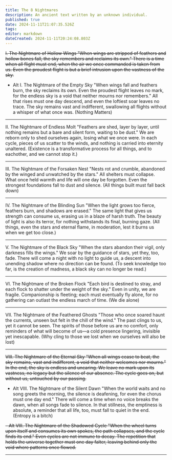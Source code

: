 ```yaml
---
title: The 8 Nightmares
description: An ancient text written by an unknown individual.
published: true
date: 2024-11-11T21:07:35.526Z
tags: 
editor: markdown
dateCreated: 2024-11-11T20:24:08.803Z
---
```


~~I. The Nightmare of Hollow Wings
"When wings are stripped of feathers and hollow bones fall, the sky remembers and reclaims its own."
There is a time when all flight must end, when the air we once commanded is taken from us. Even the proudest flight is but a brief intrusion upon the vastness of the sky.~~

- Alt I. The Nightmare of the Empty Sky
"When wings fall and feathers burn, the sky reclaims its own. Even the proudest flight leaves no mark, for the endless sky is a void that neither mourns nor remembers."
All that rises must one day descend, and even the loftiest soar leaves no trace. The sky remains vast and indifferent, swallowing all flights without a whisper of what once was.
(Nothing Matters)

---

II. The Nightmare of Endless Molt
"Feathers are shed, layer by layer, until nothing remains but a bare and silent form, waiting to be dust."
We are reborn only to shed ourselves again, losing what we once were. In each cycle, pieces of us scatter to the winds, and nothing is carried into eternity unaltered.
(Existence is a transformative process for all things, and to eachother, and we cannot stop it.)

---

III. The Nightmare of the Forsaken Nest
"Nests rot and crumble, abandoned by the winged and unwatched by the stars."
All shelters must collapse. What once held warmth and life will one day be forgotten. Even the strongest foundations fall to dust and silence.
(All things built must fall back down)

---

IV. The Nightmare of the Blinding Sun
"When the light grows too fierce, feathers burn, and shadows are erased."
The same light that gives us strength can consume us, erasing us in a blaze of harsh truth. The beauty of light is also its terror, for nothing withstands its final, burning gaze.
(All things, even the stars and eternal flame, in moderation, lest it burns us when we get too close.)

---

V. The Nightmare of the Black Sky
"When the stars abandon their vigil, only darkness fills the wings."
We soar by the guidance of stars, yet they, too, fade. There will come a night with no light to guide us, a descent into unending shadow where no direction can be found.
(To seek knowledge too far, is the creation of madness, a black sky can no longer be read.)

---

VI. The Nightmare of the Broken Flock
"Each bird is destined to stray, and each flock to shatter under the weight of the sky."
Even in unity, we are fragile. Companionship is fleeting; each must eventually fly alone, for no gathering can outlast the endless march of time.
(We die alone)

---

VII. The Nightmare of the Feathered Ghosts
"Those who once soared haunt the currents, unseen but felt in the chill of the wind."
The past clings to us, yet it cannot be seen. The spirits of those before us are no comfort, only reminders of what will become of us—a cold presence lingering, invisible yet inescapable.
(Why cling to those we lost when we ourselves will also be lost)

---

~~VIII. The Nightmare of the Eternal Sky
"When all wings cease to beat, the sky remains, vast and indifferent, a void that neither welcomes nor mourns."
In the end, the sky is endless and uncaring. We leave no mark upon its vastness, no legacy but the silence of our absence. The cycle goes on, but without us, untouched by our passing.~~

- Alt VIII. The Nightmare of the Silent Dawn
"When the world waits and no song greets the morning, the silence is deafening, for even the chorus must one day end."
There will come a time when no voice breaks the dawn, when all songs fade to silence. In that stillness, the emptiness is absolute, a reminder that all life, too, must fall to quiet in the end.
(Entropy is a bitch)

~~- Alt VIII. The Nightmare of the Shadowed Cycle
"When the wheel turns upon itself and consumes its own spokes, the path collapses, and the cycle finds its end."
Even cycles are not immune to decay. The repetition that holds the universe together must one day falter, leaving behind only the void where patterns once flowed.~~

---

